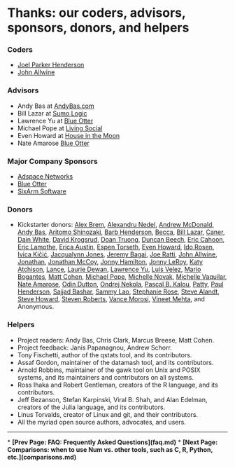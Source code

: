 # Thanks: our coders, advisors, sponsors, donors, and helpers

### Coders

* [Joel Parker Henderson](http://github.com/joelparkerhenderson)
* [John Allwine](https://github.com/jallwine)

### Advisors

* Andy Bas at [AndyBas.com](http://andybas.com)
* Bill Lazar at [Sumo Logic](http://sumologic.com)
* Lawrence Yu at [Blue Otter](http://blueotter.net)
* Michael Pope at [Living Social](http://livingsocial.com)
* Even Howard at [House in the Moon](http://houseinthemoon.com)
* Nate Amarose  [Blue Otter](http://blueotter.net)

### Major Company Sponsors

* [Adspace Networks](http://adspacenetworks.com)
* [Blue Otter](http://blueotter.net)
* [SixArm Software](http://sixarm.com)

### Donors

* Kickstarter donors:
[Alex Brem](https://www.kickstarter.com/profile/freqvibez),
[Alexandru Nedel](https://www.kickstarter.com/profile/916349882),
[Andrew McDonald](https://www.kickstarter.com/profile/682137419),
[Andy Bas](https://www.kickstarter.com/profile/477841983),
[Aritomo Shinozaki](https://www.kickstarter.com/profile/aritomo),
[Barb Henderson](https://www.kickstarter.com/profile/1478635103),
[Becca](https://www.kickstarter.com/profile/460981148),
[Bill Lazar](https://www.kickstarter.com/profile/1640716206),
[Caner](https://www.kickstarter.com/profile/caner),
[Dain White](https://www.kickstarter.com/profile/dainwhite),
[David Krogsrud](https://www.kickstarter.com/profile/716706080),
[Doan Truong](https://www.kickstarter.com/profile/1108887657),
[Duncan Beech](https://www.kickstarter.com/profile/1569217582),
[Eric Cahoon](https://www.kickstarter.com/profile/ecahoon),
[Eric Lamothe](https://www.kickstarter.com/profile/ericl),
[Erica Austin](https://www.kickstarter.com/profile/320141210),
[Espen Torseth](https://www.kickstarter.com/profile/510104035),
[Even Howard](https://www.kickstarter.com/profile/1154983135),
[Ido Rosen](https://www.kickstarter.com/profile/ido),
[Ivica Kičić](https://www.kickstarter.com/profile/1305140661),
[Jacqualynn Jones](https://www.kickstarter.com/profile/1041603700),
[Jeremy Bagai](https://www.kickstarter.com/profile/2139473242),
[Joe Ratti](https://www.kickstarter.com/profile/1494740047),
[John Allwine](https://www.kickstarter.com/profile/941797232),
[Jonathan](https://www.kickstarter.com/profile/899550954),
[Jonathan McCoy](https://www.kickstarter.com/profile/2082177678),
[Jonny Hamilton](https://www.kickstarter.com/profile/1671213970),
[Jonny LeRoy](https://www.kickstarter.com/profile/1187618867),
[Katy Atchison](https://www.kickstarter.com/profile/1805469635),
[Lance](https://www.kickstarter.com/profile/682935683),
[Laurie Dewan](https://www.kickstarter.com/profile/1866687453),
[Lawrence Yu](https://www.kickstarter.com/profile/251870332),
[Luis Velez](https://www.kickstarter.com/profile/1604244352),
[Mario Bogantes](https://www.kickstarter.com/profile/1628770794),
[Matt Cohen](https://www.kickstarter.com/profile/254996529),
[Michael Pope](https://www.kickstarter.com/profile/124039772),
[Michelle Novak](https://www.kickstarter.com/profile/765081405),
[Michelle Vaquilar](https://www.kickstarter.com/profile/263233109),
[Nate Amarose](https://www.kickstarter.com/profile/1753074515),
[Odin Dutton](https://www.kickstarter.com/profile/504607824),
[Ondrej Nekola](https://www.kickstarter.com/profile/1074590221),
[Pascal B. Kalou](https://www.kickstarter.com/profile/1735222166),
[Patty](https://www.kickstarter.com/profile/259531021),
[Paul Henderson](https://www.kickstarter.com/profile/1353952072),
[Sajjad Bashar](https://www.kickstarter.com/profile/115363782),
[Sammy Lao](https://www.kickstarter.com/profile/1616583675),
[Stephanie Rose](https://www.kickstarter.com/profile/1256990289),
[Steve Alandt](https://www.kickstarter.com/profile/239251021),
[Steve Howard](https://www.kickstarter.com/profile/132523397),
[Steven Roberts](https://www.kickstarter.com/profile/1000405747),
[Vance Morosi](https://www.kickstarter.com/profile/1771833525),
[Vineet Mehta](https://www.kickstarter.com/profile/1423958530),
and Anonymous.

### Helpers

* Project readers: Andy Bas, Chris Clark, Marcus Breese, Matt Cohen.
* Project feedback: Janis Papanagnou, Andrew Schorr.
* Tony Fischetti, author of the qstats tool, and its contributors.
* Assaf Gordon, maintainer of the datamash tool, and its contributors.
* Arnold Robbins, maintainer of the gawk tool on Unix and POSIX systems, and its maintainers and contributors on all systems.
* Ross Ihaka and Robert Gentleman, creators of the R language, and its contributors.
* Jeff Bezanson, Stefan Karpinski, Viral B. Shah, and Alan Edelman, creators of the Julia language, and its contributors.
* Linus Torvalds, creator of Linux and git, and their contributors.
* All the myriad open source authors, advocates, and users.


<p><hr><nav>
* <b>[Prev Page: FAQ: Frequently Asked Questions](faq.md)</b>
* <b>[Next Page: Comparisons: when to use Num vs. other tools, such as C, R, Python, etc.](comparisons.md)</b>
</nav>
